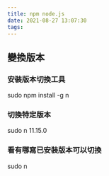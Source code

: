 ```yaml
---
title: npm node.js
date: 2021-08-27 13:07:30
tags:
---
```


## 變換版本
### 安裝版本切換工具
sudo npm install -g n

### 切換特定版本
sudo n 11.15.0

### 看有哪寫已安裝版本可以切換
sudo n

